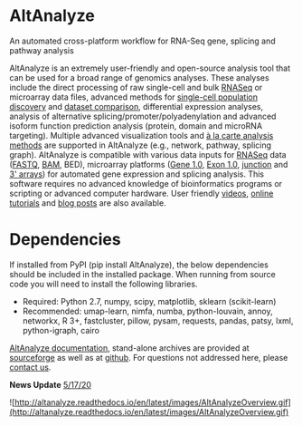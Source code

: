 # AltAnalyze # 

An automated cross-platform workflow for RNA-Seq gene, splicing and pathway analysis 

AltAnalyze is an extremely user-friendly and open-source analysis tool that can be used for a broad range of genomics analyses. These analyses include the direct processing of raw single-cell and bulk [RNASeq](https://github.com/nsalomonis/altanalyze/wiki/RNASeq) or microarray data files, advanced methods for [single-cell population discovery](http://altanalyze.blogspot.com/2016/08/introducing-powerful-and-easy-to-use.html) and [dataset comparison](https://www.ncbi.nlm.nih.gov/pubmed/31529053), differential expression analyses, analysis of alternative splicing/promoter/polyadenylation and advanced isoform function prediction analysis (protein, domain and microRNA targeting). Multiple advanced visualization tools and [à la carte analysis methods](https://github.com/nsalomonis/altanalyze/wiki/Tutorials) are supported in AltAnalyze (e.g., network, pathway, splicing graph). AltAnalyze is compatible with various data inputs for [RNASeq](https://github.com/nsalomonis/altanalyze/wiki/RNASeq) data ([FASTQ](http://altanalyze.blogspot.com/2016/08/using-ultrafast-sequence.html), [BAM](http://altanalyze.blogspot.com/2016/08/bye-bye-bed-files-welcome-bam.html), BED), microarray platforms ([Gene 1.0](https://github.com/nsalomonis/altanalyze/wiki/AffyGeneArray), [Exon 1.0](https://github.com/nsalomonis/altanalyze/wiki/AffyExonArray), [junction](https://github.com/nsalomonis/altanalyze/wiki/JAY) and [3' arrays](https://github.com/nsalomonis/altanalyze/wiki/CompatibleArrays)) for automated gene expression and splicing analysis. This software requires no advanced knowledge of bioinformatics programs or scripting or advanced computer hardware. User friendly [videos](https://www.google.com/#q=altanalyze&tbm=vid), [online tutorials](https://github.com/nsalomonis/altanalyze/wiki/Tutorials) and [blog posts](http://altanalyze.blogspot.com/) are also available.

# Dependencies # 

If installed from PyPI (pip install AltAnalyze), the below dependencies should be included in the installed package. When running from source code you will need to install the following libraries.
  * Required: Python 2.7, numpy, scipy, matplotlib, sklearn (scikit-learn)
  * Recommended: umap-learn, nimfa, numba, python-louvain, annoy, networkx, R 3+, fastcluster, pillow, pysam, requests, pandas, patsy, lxml, python-igraph, cairo

[AltAnalyze documentation](http://altanalyze.readthedocs.io/), stand-alone archives are provided at [sourceforge](https://sourceforge.net/projects/altanalyze/files/) as well as at [github](https://github.com/nsalomonis/altanalyze). For questions not addressed here, please [contact us](https://github.com/nsalomonis/altanalyze/wiki/ContactUs).

**News Update** [5/17/20](https://github.com/nsalomonis/altanalyze/wiki/News)

![http://altanalyze.readthedocs.io/en/latest/images/AltAnalyzeOverview.gif](http://altanalyze.readthedocs.io/en/latest/images/AltAnalyzeOverview.gif)

